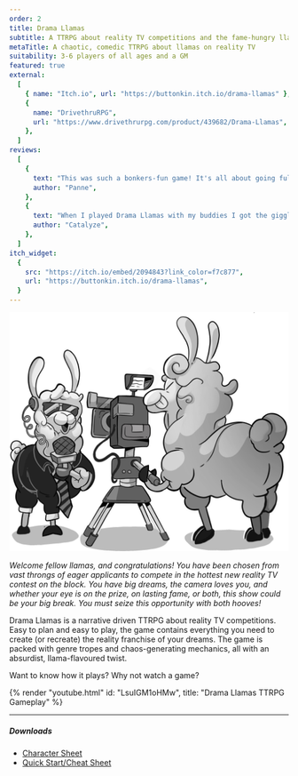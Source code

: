 ```yaml
---
order: 2
title: Drama Llamas
subtitle: A TTRPG about reality TV competitions and the fame-hungry llamas who compete in them
metaTitle: A chaotic, comedic TTRPG about llamas on reality TV
suitability: 3-6 players of all ages and a GM
featured: true
external:
  [
    { name: "Itch.io", url: "https://buttonkin.itch.io/drama-llamas" },
    {
      name: "DrivethruRPG",
      url: "https://www.drivethrurpg.com/product/439682/Drama-Llamas",
    },
  ]
reviews:
  [
    {
      text: "This was such a bonkers-fun game! It's all about going full ridiculous and playing the shadow game behind the scenes. But the game itself encourages communication between the players so that it's reframed as collaboratively creating drama rather than a PVP type game.",
      author: "Panne",
    },
    {
      text: "When I played Drama Llamas with my buddies I got the giggles so bad that I couldn't talk. It's really easy to play and leaves a lot of room for improvisation and silliness, although there's a clear structure to gee things along too. Some of the artwork is BEAU-TI-FUL! The instructions are funny and loaded with puns and ideas for games. Overall, it's a really charming and entertaining game presented in a very slick package. A++ would recommend!",
      author: "Catalyze",
    },
  ]
itch_widget:
  {
    src: "https://itch.io/embed/2094843?link_color=f7c877",
    url: "https://buttonkin.itch.io/drama-llamas",
  }
---
```


![A llama presenter speaking into a microphone in front of a camera, which is being operated by a llama camera person](camera.png)

_Welcome fellow llamas, and congratulations! You have been chosen from vast throngs of eager applicants to compete in the hottest new reality TV contest on the block. You have big dreams, the camera loves you, and whether your eye is on the prize, on lasting fame, or both, this show could be your big break. You must seize this opportunity with both hooves!_

Drama Llamas is a narrative driven TTRPG about reality TV competitions. Easy to plan and easy to play, the game contains everything you need to create (or recreate) the reality franchise of your dreams. The game is packed with genre tropes and chaos-generating mechanics, all with an absurdist, llama-flavoured twist.

Want to know how it plays? Why not watch a game?

{% render "youtube.html" id: "LsuIGM1oHMw", title: "Drama Llamas TTRPG Gameplay" %}

---

##### Downloads

- [Character Sheet](/assets/files/drama_llamas_character_sheet.pdf)
- [Quick Start/Cheat Sheet](/assets/files/drama_llamas_cheat_sheet.pdf)
